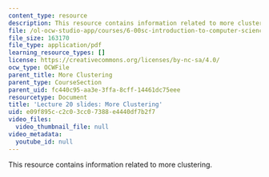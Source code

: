```yaml
---
content_type: resource
description: This resource contains information related to more clustering.
file: /ol-ocw-studio-app/courses/6-00sc-introduction-to-computer-science-and-programming-spring-2011/e09f895cc2c03cc07388e4440df7b2f7_MIT6_00SCS11_lec20_slides.pdf
file_size: 163170
file_type: application/pdf
learning_resource_types: []
license: https://creativecommons.org/licenses/by-nc-sa/4.0/
ocw_type: OCWFile
parent_title: More Clustering
parent_type: CourseSection
parent_uid: fc440c95-aa3e-3ffa-8cff-14461dc75eee
resourcetype: Document
title: 'Lecture 20 slides: More Clustering'
uid: e09f895c-c2c0-3cc0-7388-e4440df7b2f7
video_files:
  video_thumbnail_file: null
video_metadata:
  youtube_id: null
---
```

This resource contains information related to more clustering.